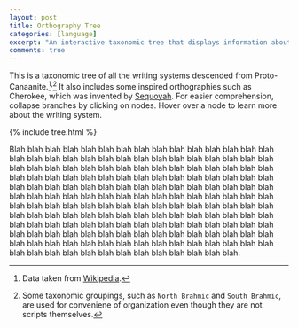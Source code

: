 ```yaml
---
layout: post
title: Orthography Tree
categories: [language]
excerpt: "An interactive taxonomic tree that displays information about the world's writing systems."
comments: true
---
```


This is a taxonomic tree of all the writing systems descended from Proto-Canaanite.[^1]<sup>,</sup>[^2] It also includes some inspired orthographies such as Cherokee, which was invented by [Sequoyah](https://en.wikipedia.org/wiki/Sequoyah). For easier comprehension, collapse branches by clicking on nodes. Hover over a node to learn more about the writing system.

{% include tree.html %}

Blah blah blah blah blah blah blah blah blah blah blah blah blah blah blah blah blah blah blah blah blah blah blah blah blah blah blah blah blah blah blah blah blah blah blah blah blah blah blah blah blah blah blah blah blah blah blah blah blah blah blah blah blah blah blah blah blah blah blah blah blah blah blah blah blah blah blah blah blah blah blah blah blah blah blah blah blah blah blah blah blah blah blah blah blah blah blah blah blah blah blah blah blah blah blah blah blah blah blah blah blah blah blah blah blah blah blah blah blah blah blah blah blah blah blah blah blah blah blah blah blah blah blah blah blah blah blah blah blah blah blah blah blah blah blah blah blah blah blah blah blah blah blah blah blah blah blah blah blah blah blah blah blah blah blah blah blah blah blah blah blah blah blah blah blah blah blah blah blah blah blah blah blah blah blah blah blah blah.

[^1]: Data taken from [Wikipedia](https://en.wikipedia.org/wiki/List_of_writing_systems).
[^2]: Some taxonomic groupings, such as `North Brahmic` and `South Brahmic`, are used for conveniene of organization even though they are not scripts themselves.